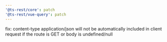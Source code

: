```yaml
---
'@ts-rest/core': patch
'@ts-rest/vue-query': patch
---
```


fix: content-type application/json will not be automatically included in client request if the route is GET or body is undefined/null
